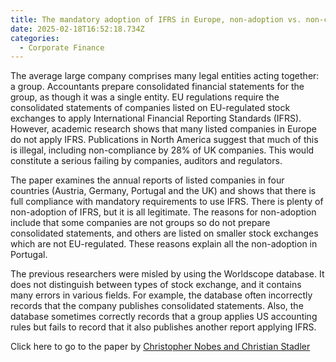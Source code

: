 ```yaml
---
title: The mandatory adoption of IFRS in Europe, non-adoption vs. non-compliance
date: 2025-02-18T16:52:18.734Z
categories:
  - Corporate Finance
---
```

The average large company comprises many legal entities acting together: a group. Accountants prepare consolidated financial statements for the group, as though it was a single entity. EU regulations require the consolidated statements of companies listed on EU-regulated stock exchanges to apply International Financial Reporting Standards (IFRS). However, academic research shows that many listed companies in Europe do not apply IFRS. Publications in North America suggest that much of this is illegal, including non-compliance by 28% of UK companies. This would constitute a serious failing by companies, auditors and regulators. 

The paper examines the annual reports of listed companies in four countries (Austria, Germany, Portugal and the UK) and shows that there is full compliance with mandatory requirements to use IFRS. There is plenty of non-adoption of IFRS, but it is all legitimate. The reasons for non-adoption include that some companies are not groups so do not prepare consolidated statements, and others are listed on smaller stock exchanges which are not EU-regulated. These reasons explain all the non-adoption in Portugal. 

The previous researchers were misled by using the Worldscope database. It does not distinguish between types of stock exchange, and it contains many errors in various fields. For example, the database often incorrectly records that the company publishes consolidated statements. Also, the database sometimes correctly records that a group applies US accounting rules but fails to record that it also publishes another report applying IFRS.

Click here to go to the paper by [Christopher Nobes and Christian Stadler](https://www.tandfonline.com/doi/full/10.1080/09638180.2023.2197248)